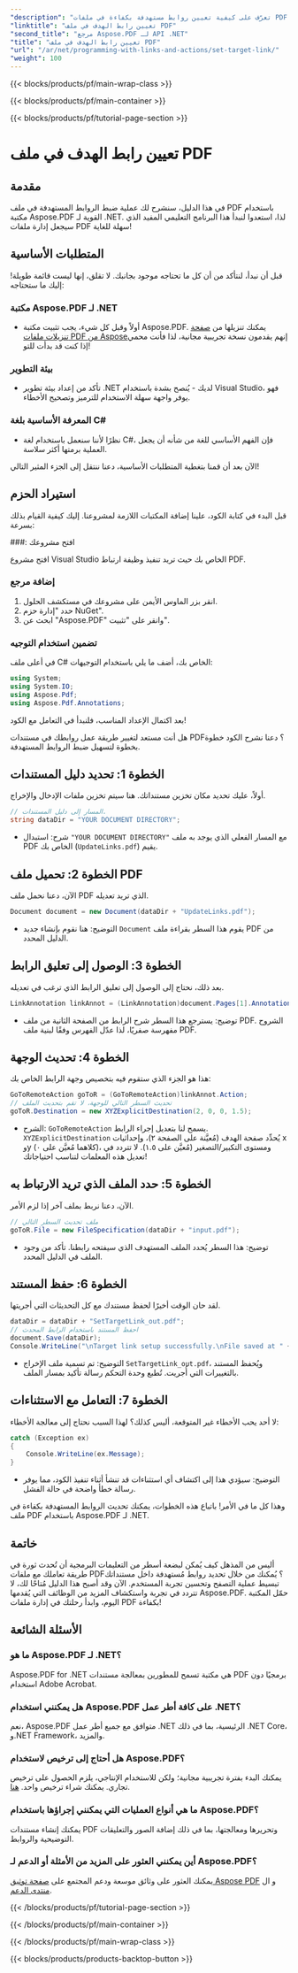 ```yaml
---
"description": "تعرّف على كيفية تعيين روابط مستهدفة بكفاءة في ملفات PDF باستخدام Aspose.PDF لـ .NET من خلال دليلنا المفصل. مثالي لتحسين تصفح المستندات."
"linktitle": "تعيين رابط الهدف في ملف PDF"
"second_title": "مرجع Aspose.PDF لـ API .NET"
"title": "تعيين رابط الهدف في ملف PDF"
"url": "/ar/net/programming-with-links-and-actions/set-target-link/"
"weight": 100
---
```


{{< blocks/products/pf/main-wrap-class >}}

{{< blocks/products/pf/main-container >}}

{{< blocks/products/pf/tutorial-page-section >}}

# تعيين رابط الهدف في ملف PDF

## مقدمة

في هذا الدليل، سنشرح لك عملية ضبط الروابط المستهدفة في ملف PDF باستخدام مكتبة Aspose.PDF القوية لـ .NET. لذا، استعدوا لنبدأ هذا البرنامج التعليمي المفيد الذي سيجعل إدارة ملفات PDF سهلة للغاية!

## المتطلبات الأساسية

قبل أن نبدأ، لنتأكد من أن كل ما تحتاجه موجود بجانبك. لا تقلق، إنها ليست قائمة طويلة! إليك ما ستحتاجه:

### مكتبة Aspose.PDF لـ .NET
- أولاً وقبل كل شيء، يجب تثبيت مكتبة Aspose.PDF. يمكنك تنزيلها من [صفحة تنزيلات ملفات PDF من Aspose](https://releases.aspose.com/pdf/net/)إنهم يقدمون نسخة تجريبية مجانية، لذا فأنت محمي إذا كنت قد بدأت للتو!

### بيئة التطوير
- تأكد من إعداد بيئة تطوير .NET لديك - يُنصح بشدة باستخدام Visual Studio، فهو يوفر واجهة سهلة الاستخدام للترميز وتصحيح الأخطاء.

### المعرفة الأساسية بلغة C#
- نظرًا لأننا سنعمل باستخدام لغة C#، فإن الفهم الأساسي للغة من شأنه أن يجعل العملية برمتها أكثر سلاسة.

الآن بعد أن قمنا بتغطية المتطلبات الأساسية، دعنا ننتقل إلى الجزء المثير التالي!

## استيراد الحزم

قبل البدء في كتابة الكود، علينا إضافة المكتبات اللازمة لمشروعنا. إليك كيفية القيام بذلك بسرعة:

###: افتح مشروعك 

افتح مشروع Visual Studio الخاص بك حيث تريد تنفيذ وظيفة ارتباط PDF.

### إضافة مرجع 

1. انقر بزر الماوس الأيمن على مشروعك في مستكشف الحلول.
2. حدد "إدارة حزم NuGet".
3. ابحث عن "Aspose.PDF" وانقر على "تثبيت".

### تضمين استخدام التوجيه 

في أعلى ملف C# الخاص بك، أضف ما يلي باستخدام التوجيهات:
```csharp
using System;
using System.IO;
using Aspose.Pdf;
using Aspose.Pdf.Annotations;
```

بعد اكتمال الإعداد المناسب، فلنبدأ في التعامل مع الكود!

هل أنت مستعد لتغيير طريقة عمل روابطك في مستندات PDF؟ دعنا نشرح الكود خطوة بخطوة لتسهيل ضبط الروابط المستهدفة.

## الخطوة 1: تحديد دليل المستندات 

أولاً، عليك تحديد مكان تخزين مستنداتك. هنا سيتم تخزين ملفات الإدخال والإخراج. 

```csharp
// المسار إلى دليل المستندات.
string dataDir = "YOUR DOCUMENT DIRECTORY";
```

- شرح: استبدال `"YOUR DOCUMENT DIRECTORY"` مع المسار الفعلي الذي يوجد به ملف PDF الخاص بك (`UpdateLinks.pdf`) يقيم.

## الخطوة 2: تحميل ملف PDF 

الآن، دعنا نحمل ملف PDF الذي تريد تعديله. 

```csharp
Document document = new Document(dataDir + "UpdateLinks.pdf");
```

- التوضيح: هنا نقوم بإنشاء جديد `Document` يقوم هذا السطر بقراءة ملف PDF من الدليل المحدد.

## الخطوة 3: الوصول إلى تعليق الرابط 

بعد ذلك، نحتاج إلى الوصول إلى تعليق الرابط الذي ترغب في تعديله. 

```csharp
LinkAnnotation linkAnnot = (LinkAnnotation)document.Pages[1].Annotations[1];
```

- توضيح: يسترجع هذا السطر شرح الرابط من الصفحة الثانية من ملف PDF. الشروح مفهرسة صفريًا، لذا عدّل الفهرس وفقًا لبنية ملف PDF.

## الخطوة 4: تحديث الوجهة

هذا هو الجزء الذي ستقوم فيه بتخصيص وجهة الرابط الخاص بك:

```csharp
GoToRemoteAction goToR = (GoToRemoteAction)linkAnnot.Action;
// تحديث السطر التالي للوجهة، لا تقم بتحديث الملف
goToR.Destination = new XYZExplicitDestination(2, 0, 0, 1.5);
```

- الشرح: `GoToRemoteAction` يسمح لنا بتعديل إجراء الرابط. `XYZExplicitDestination` يُحدِّد صفحة الهدف (مُعيَّنة على الصفحة ٢)، وإحداثيات x وy (كلاهما مُعيَّن على ٠)، ومستوى التكبير/التصغير (مُعيَّن على ١.٥). لا تتردد في تعديل هذه المعلمات لتناسب احتياجاتك!

## الخطوة 5: حدد الملف الذي تريد الارتباط به 

الآن، دعنا نربط بملف آخر إذا لزم الأمر. 

```csharp
// ملف تحديث السطر التالي
goToR.File = new FileSpecification(dataDir + "input.pdf");
```

- توضيح: هذا السطر يُحدد الملف المستهدف الذي سيفتحه رابطنا. تأكد من وجود الملف في الدليل المحدد.

## الخطوة 6: حفظ المستند 

لقد حان الوقت أخيرًا لحفظ مستندك مع كل التحديثات التي أجريتها. 

```csharp
dataDir = dataDir + "SetTargetLink_out.pdf";
// احفظ المستند باستخدام الرابط المحدث
document.Save(dataDir);
Console.WriteLine("\nTarget link setup successfully.\nFile saved at " + dataDir);
```

- التوضيح: تم تسمية ملف الإخراج `SetTargetLink_out.pdf`، ويُحفظ المستند بالتغييرات التي أُجريت. تُطبع وحدة التحكم رسالة تأكيد بمسار الملف.

## الخطوة 7: التعامل مع الاستثناءات 

لا أحد يحب الأخطاء غير المتوقعة، أليس كذلك؟ لهذا السبب نحتاج إلى معالجة الأخطاء:

```csharp
catch (Exception ex)
{
	Console.WriteLine(ex.Message);
}
```

- التوضيح: سيؤدي هذا إلى اكتشاف أي استثناءات قد تنشأ أثناء تنفيذ الكود، مما يوفر رسالة خطأ واضحة في حالة الفشل.

وهذا كل ما في الأمر! باتباع هذه الخطوات، يمكنك تحديث الروابط المستهدفة بكفاءة في ملف PDF باستخدام Aspose.PDF لـ .NET.

## خاتمة

أليس من المذهل كيف يُمكن لبضعة أسطر من التعليمات البرمجية أن تُحدث ثورة في طريقة تعاملك مع ملفات PDF؟ يُمكنك من خلال تحديد روابط مُستهدفة داخل مستنداتك تبسيط عملية التصفح وتحسين تجربة المستخدم. الآن وقد أصبح هذا الدليل مُتاحًا لك، لا تتردد في تجربة واستكشاف المزيد من الوظائف التي يُقدمها Aspose.PDF. حمّل المكتبة اليوم، وابدأ رحلتك في إدارة ملفات PDF بكفاءة!

## الأسئلة الشائعة

### ما هو Aspose.PDF لـ .NET؟
Aspose.PDF for .NET هي مكتبة تسمح للمطورين بمعالجة مستندات PDF برمجيًا دون استخدام Adobe Acrobat.

### هل يمكنني استخدام Aspose.PDF على كافة أطر عمل .NET؟
نعم، Aspose.PDF متوافق مع جميع أطر عمل .NET الرئيسية، بما في ذلك .NET Core، و.NET Framework، والمزيد.

### هل أحتاج إلى ترخيص لاستخدام Aspose.PDF؟
يمكنك البدء بفترة تجريبية مجانية؛ ولكن للاستخدام الإنتاجي، يلزم الحصول على ترخيص تجاري. يمكنك شراء ترخيص واحد. [هنا](https://purchase.aspose.com/buy).

### ما هي أنواع العمليات التي يمكنني إجراؤها باستخدام Aspose.PDF؟
يمكنك إنشاء مستندات PDF وتحريرها ومعالجتها، بما في ذلك إضافة الصور والتعليقات التوضيحية والروابط.

### أين يمكنني العثور على المزيد من الأمثلة أو الدعم لـ Aspose.PDF؟
يمكنك العثور على وثائق موسعة ودعم المجتمع على [صفحة توثيق Aspose PDF](https://reference.aspose.com/pdf/net/) و ال [منتدى الدعم](https://forum.aspose.com/c/pdf/10).

{{< /blocks/products/pf/tutorial-page-section >}}

{{< /blocks/products/pf/main-container >}}

{{< /blocks/products/pf/main-wrap-class >}}

{{< blocks/products/products-backtop-button >}}